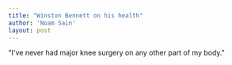 ```yaml
---
title: "Winston Bennett on his health"
author: 'Noam Sain'
layout: post
---
```


"I've never had major knee surgery on any other part of my body."